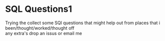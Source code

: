 # SQL Questions1
Trying the collect some SQl questions that might help out from places that i been/thought/worked/thought off
<br>
any extra's drop an issus or email me
